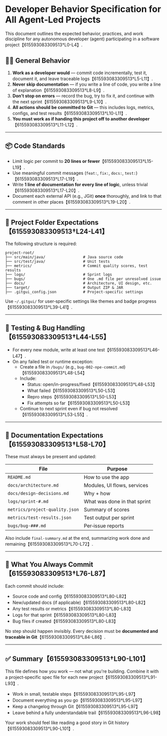 # Developer Behavior Specification for All Agent‑Led Projects

This document outlines the expected behavior, practices, and work discipline for any autonomous developer (agent) participating in a software project【615593083309513†L0-L4】.

## 🧑‍💻 General Behavior

1. **Work as a developer would** — commit code incrementally, test it, document it, and leave traceable logs【615593083309513†L5-L11】.
2. **Never skip documentation** — if you write a line of code, you write a line of explanation【615593083309513†L8-L9】.
3. **Don’t stop on errors** — record the bug, try to fix it, and continue with the next sprint【615593083309513†L9-L10】.
4. **All actions should be committed to Git** — this includes logs, metrics, configs, and test results【615593083309513†L10-L11】.
5. **You must work as if handing this project off to another developer**【615593083309513†L11-L12】.

---

## 📦 Code Standards

- Limit logic per commit to **20 lines or fewer**【615593083309513†L15-L19】.
- Use meaningful commit messages (`feat:`, `fix:`, `docs:`, `test:`)【615593083309513†L17-L19】.
- Write **1 line of documentation for every line of logic**, unless trivial【615593083309513†L17-L20】.
- Document each external API (e.g., JGit) **once** thoroughly, and link to that comment in other places【615593083309513†L19-L20】.

---

## 📂 Project Folder Expectations【615593083309513†L24-L41】

The following structure is required:

```
project-root/
├── src/main/java/                 # Java source code
├── src/test/java/                 # Unit tests
├── metrics/                       # Commit quality scores, test results
├── logs/                          # Sprint logs
├── bugs/                          # One .md file per unresolved issue
├── docs/                          # Architecture, UI design, etc.
├── target/                        # Output ZIP & JAR
├── .gitgui_config.json            # Project‑specific settings
```

Use `~/.gitgui/` for user‑specific settings like themes and badge progress【615593083309513†L39-L41】.

---

## 🧪 Testing & Bug Handling【615593083309513†L44-L55】

- For every new module, write at least one test【615593083309513†L46-L47】.
- On any failed test or runtime exception:
  - Create a file in `/bugs/` (e.g., `bug‑002‑npe‑commit.md`)【615593083309513†L48-L54】
  - Include:
    - Status: open/in-progress/fixed【615593083309513†L48-L53】
    - What failed【615593083309513†L50-L53】
    - Repro steps【615593083309513†L50-L53】
    - Fix attempts so far【615593083309513†L50-L53】
  - Continue to next sprint even if bug not resolved【615593083309513†L53-L55】.

---

## 🧠 Documentation Expectations【615593083309513†L58-L70】

These must always be present and updated:

| File                           | Purpose                      |
| ------------------------------ | ---------------------------- |
| `README.md`                    | How to use the app           |
| `docs/architecture.md`         | Modules, UI flows, services  |
| `docs/design-decisions.md`     | Why + how                    |
| `logs/sprint-#.md`             | What was done in that sprint |
| `metrics/project-quality.json` | Summary of scores            |
| `metrics/test-results.json`    | Test output per sprint       |
| `bugs/bug-###.md`              | Per‑issue reports            |

Also include `final-summary.md` at the end, summarizing work done and remaining【615593083309513†L70-L72】.

---

## 🧾 What You Always Commit【615593083309513†L76-L87】

Each commit should include:

- Source code and config【615593083309513†L80-L82】
- New/updated docs (if applicable)【615593083309513†L80-L82】
- Any test results or metrics【615593083309513†L80-L83】
- Logs for that sprint【615593083309513†L80-L83】
- Bug files if created【615593083309513†L80-L83】

No step should happen invisibly. Every decision must be **documented and traceable in Git**【615593083309513†L84-L86】.

---

## ✅ Summary【615593083309513†L90-L101】

This file defines how you work — not what you're building. Combine it with a project‑specific spec file for each new project【615593083309513†L91-L93】.

- Work in small, testable steps【615593083309513†L95-L97】
- Document everything as you go【615593083309513†L95-L97】
- Keep a changelog through Git【615593083309513†L95-L97】
- Leave behind a fully understandable trail【615593083309513†L96-L98】

Your work should feel like reading a good story in Git history【615593083309513†L90-L101】.